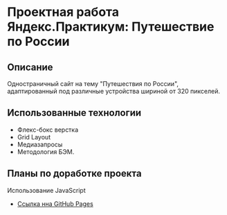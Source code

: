 # Проектная работа Яндекс.Практикум: Путешествие по России

## Описание
Одностраничный сайт на тему "Путешествия по России", адаптированный под различные устройства шириной от 320 пикселей.

## Использованные технологии
* Флекс-бокс верстка
* Grid Layout
* Медиазапросы
* Методология БЭМ.

## Планы по доработке проекта
Использование JavaScript

* [Ссылка нна GitHub Pages](https://github.com/ZYanets/russian-travel.git)
